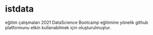 # istdata
eğitim çalışmaları
2021 DataScience Bootcamp eğitimine yönelik github platformunu etkin kullanabilmek için oluşturulmuştur.
